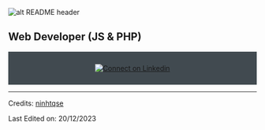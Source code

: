 ![alt README header](https://raw.githubusercontent.com/ninhtqse/ninhtqse/main/header_.png)

## Web Developer (JS & PHP)

<div align="center" style="background:#414a50; padding: 25px 0;">
     <a href="https://www.linkedin.com/in/ninhtqse/">
        <img src="https://raw.githubusercontent.com/ninhtqse/ninhtqse/d8f3dd91acb99ac360fe536167d5497cc429b6df/linkedin.svg" alt="Connect on Linkedin">
    </a>
</div>

-----
Credits: [ninhtqse](https://github.com/ninhtqse)

Last Edited on: 20/12/2023